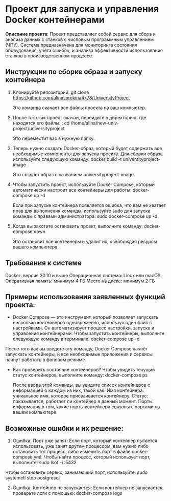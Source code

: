 # Проект для запуска и управления Docker контейнерами

**Описание проекта**: Проект представляет собой сервис для сбора и анализа данных с станков с числовым программным управлением (ЧПУ). Система предназначена для мониторинга состояния оборудования, учёта ошибок, и анализа эффективности использования станков в производственном процессе.

## Инструкции по сборке образа и запуску контейнера

1. Клонируйте репозиторий:
   git clone https://github.com/alinasorokina4778/UniversityProject

   Эта команда скачает все файлы проекта на ваш компьютер.

2. После того как проект скачан, перейдите в директорию, где находятся его файлы. :
   cd /home/alina/new-univ-project/universityproject

   Это переместит вас в нужную папку.
   
3. Теперь нужно создать Docker-образ, который будет содержать все необходимые компоненты для запуска проекта. Для сборки образа используйте следующую команду:
   docker build -t universityproject-image 

   Это создаст образ с названием universityproject-image.
   
4. Чтобы запустить проект, используйте Docker Compose, который автоматически настроит все контейнеры для работы:
   docker-compose up -d

   Если при запуске контейнера появляется ошибка, что вам не хватает прав для выполнения команды, используйте sudo для запуска команды с правами администратора:
   sudo docker-compose up -d
   
5. Когда вы захотите остановить проект, выполните команду:
   docker-compose down

   Это остановит все контейнеры и удалит их, освобождая ресурсы вашего компьютера.

## Требования к системе
Docker: версия 20.10 и выше
Операционная система: Linux или macOS
Оперативная память: минимум 4 ГБ
Место на диске: минимум 2 ГБ

## Примеры использования заявленных функций проекта:

-  Docker Compose — это инструмент, который позволяет запускать несколько контейнеров одновременно, используя один файл с настройками. Он автоматизирует процесс настройки, запуска и управления контейнерами.
  Чтобы запустить контейнеры, выполните следующую команду в терминале:
  docker-compose up -d

  После того как вы введете эту команду, Docker Compose начнёт запускать контейнеры, и все необходимые приложения и сервисы начнут работать в фоновом режиме.
  
- Как проверить состояние контейнеров? Чтобы увидеть текущий статус контейнеров, выполните команду:
  docker-compose ps

  После ввода этой команды, вы увидите список контейнеров с информацией о каждом из них, такой как:
  Имя контейнера: уникальное имя, которое присваивается контейнеру.
  Статус: показывается, работает ли контейнер в данный момент.
  Порты: информация о том, какие порты контейнера связаны с портами на вашем компьютере.


## Возможные ошибки и их решение: 

1. Ошибка: Порт уже занят: Если порт, который контейнер пытается использовать, уже занят другим процессом, вам нужно либо остановить тот процесс, либо изменить порт в файле docker-compose.yml.
Чтобы найти процесс, который использует порт, выполните: 
sudo lsof -i :5432

Чтобы остановить сервис, занимающий порт, используйте: 
sudo systemctl stop postgresql

2. Ошибка: Контейнер не запускается: Если контейнер не запускается, проверьте логи с помощью: docker-compose logs
